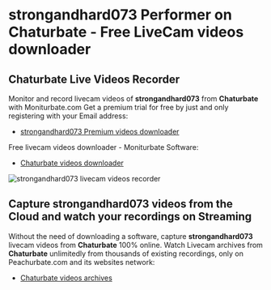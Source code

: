 # strongandhard073 Performer on Chaturbate - Free LiveCam videos downloader

## Chaturbate Live Videos Recorder

Monitor and record livecam videos of **strongandhard073** from **Chaturbate** with Moniturbate.com
Get a premium trial for free by just and only registering with your Email address:
* [strongandhard073 Premium videos downloader](https://moniturbate.com/request-demo-licence-key.html)

Free livecam videos downloader - Moniturbate Software:
* [Chaturbate videos downloader](https://moniturbate.com/moniturbate-download-software.html)

![strongandhard073 livecam videos recorder](https://peachurnet.com/templates/moniturbate-software.png)


## Capture strongandhard073 videos from the Cloud and watch your recordings on Streaming

Without the need of downloading a software, capture **strongandhard073** livecam videos from **Chaturbate** 100% online.
Watch Livecam archives from **Chaturbate** unlimitedly from thousands of existing recordings, only on Peachurbate.com and its websites network:
* [Chaturbate videos archives](https://peachurnet.com/)